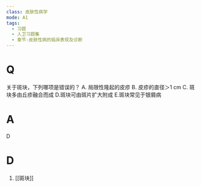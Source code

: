 ```yaml
---
class: 皮肤性病学
mode: A1
tags:
  - 习题
  - 人卫习题集
  - 章节-皮肤性病的临床表现及诊断
---
```


# Q
关于斑块，下列哪项是错误的？
A. 局限性隆起的皮疹 
B. 皮疹的直径＞1 cm 
C. 斑块多由丘疹融合而成 
D.斑块可由斑片扩大附成 
E.斑块常见于银屑病
# A
D
# D
1. [[斑块]]